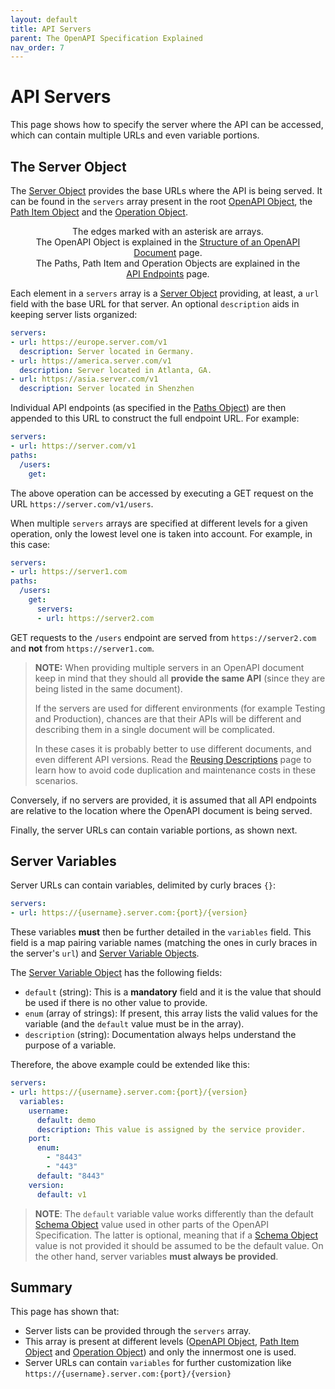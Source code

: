 ```yaml
---
layout: default
title: API Servers
parent: The OpenAPI Specification Explained
nav_order: 7
---
```


# API Servers

This page shows how to specify the server where the API can be accessed, which can contain multiple URLs and even variable portions.

## The Server Object

The [Server Object](https://spec.openapis.org/oas/v3.1.0#server-object) provides the base URLs where the API is being served. It can be found in the `servers` array present in the root [OpenAPI Object](https://spec.openapis.org/oas/v3.1.0#oasServers), the [Path Item Object](https://spec.openapis.org/oas/v3.1.0#pathItemServers) and the [Operation Object](https://spec.openapis.org/oas/v3.1.0#operationServers).

<figure style="text-align:center">
  <object type="image/svg+xml" data="img/server-object.svg"></object>
  <figcaption>The edges marked with an asterisk are arrays.<br/>The OpenAPI Object is explained in the <a href="structure.html">Structure of an OpenAPI Document</a> page.<br/>The Paths, Path Item and Operation Objects are explained in the <a href="paths.html">API Endpoints</a> page.</figcaption>
</figure>

Each element in a `servers` array is a [Server Object](https://spec.openapis.org/oas/v3.1.0#server-object) providing, at least, a `url` field with the base URL for that server. An optional `description` aids in keeping server lists organized:

```yaml
servers:
- url: https://europe.server.com/v1
  description: Server located in Germany.
- url: https://america.server.com/v1
  description: Server located in Atlanta, GA.
- url: https://asia.server.com/v1
  description: Server located in Shenzhen
```

Individual API endpoints (as specified in the [Paths Object](https://spec.openapis.org/oas/v3.1.0#paths-object)) are then appended to this URL to construct the full endpoint URL. For example:

```yaml
servers:
- url: https://server.com/v1
paths:
  /users:
    get:
```

The above operation can be accessed by executing a GET request on the URL `https://server.com/v1/users`.

When multiple `servers` arrays are specified at different levels for a given operation, only the lowest level one is taken into account. For example, in this case:

```yaml
servers:
- url: https://server1.com
paths:
  /users:
    get:
      servers:
      - url: https://server2.com
```

GET requests to the `/users` endpoint are served from `https://server2.com` and **not** from `https://server1.com`.

> **NOTE:**
> When providing multiple servers in an OpenAPI document keep in mind that they should all **provide the same API** (since they are being listed in the same document).
>
> If the servers are used for different environments (for example Testing and Production), chances are that their APIs will be different and describing them in a single document will be complicated.
>
> In these cases it is probably better to use different documents, and even different API versions. Read the [Reusing Descriptions](components.md) page to learn how to avoid code duplication and maintenance costs in these scenarios.

Conversely, if no servers are provided, it is assumed that all API endpoints are relative to the location where the OpenAPI document is being served.

Finally, the server URLs can contain variable portions, as shown next.

## Server Variables

Server URLs can contain variables, delimited by curly braces `{}`:

```yaml
servers:
- url: https://{username}.server.com:{port}/{version}
```

These variables **must** then be further detailed in the `variables` field. This field is a map pairing variable names (matching the ones in curly braces in the server's `url`) and [Server Variable Objects](https://spec.openapis.org/oas/v3.1.0#server-variable-object).

The [Server Variable Object](https://spec.openapis.org/oas/v3.1.0#server-variable-object) has the following fields:

- `default` (string): This is a **mandatory** field and it is the value that should be used if there is no other value to provide.
- `enum` (array of strings): If present, this array lists the valid values for the variable (and the `default` value must be in the array).
- `description` (string): Documentation always helps understand the purpose of a variable.

Therefore, the above example could be extended like this:

```yaml
servers:
- url: https://{username}.server.com:{port}/{version}
  variables:
    username:
      default: demo
      description: This value is assigned by the service provider.
    port:
      enum:
        - "8443"
        - "443"
      default: "8443"
    version:
      default: v1
```

> **NOTE**:
> The `default` variable value works differently than the default [Schema Object](https://spec.openapis.org/oas/v3.1.0#schema-object) value used in other parts of the OpenAPI Specification. The latter is optional, meaning that if a [Schema Object](https://spec.openapis.org/oas/v3.1.0#schema-object) value is not provided it should be assumed to be the default value. On the other hand, server variables **must always be provided**.

## Summary

This page has shown that:

- Server lists can be provided through the `servers` array.
- This array is present at different levels ([OpenAPI Object](https://spec.openapis.org/oas/v3.1.0#oasServers), [Path Item Object](https://spec.openapis.org/oas/v3.1.0#pathItemServers) and  [Operation Object](https://spec.openapis.org/oas/v3.1.0#operationServers)) and only the innermost one is used.
- Server URLs can contain `variables` for further customization like `https://{username}.server.com:{port}/{version}`

